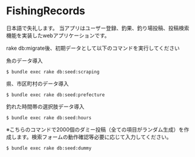 FishingRecords
===

日本語で失礼します。
当アプリはユーザー登録、釣果、釣り場投稿、投稿検索機能を実装したwebアプリケーションです。

rake db:migrate後、初期データとして以下のコマンドを実行してください

魚のデータ導入

```
$ bundle exec rake db:seed:scraping
```

県、市区町村のデータ導入

```
$ bundle exec rake db:seed:prefecture
```

釣れた時間帯の選択肢データ導入

```
$ bundle exec rake db:seed:hours
```
※こちらのコマンドで2000個のダミー投稿（全ての項目がランダム生成）を作成します。検索フォームの動作確認等必要に応じて入力してください。

```
$ bundle exec rake db:seed:dummy
```

